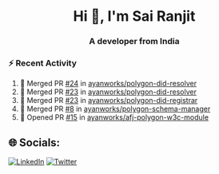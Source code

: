 <h1 align="center">Hi 👋, I'm Sai Ranjit</h1>
<h3 align="center">A developer from India</h3>

### :zap: Recent Activity

<!--START_SECTION:activity-->
1. 🎉 Merged PR [#24](https://github.com/ayanworks/polygon-did-resolver/pull/24) in [ayanworks/polygon-did-resolver](https://github.com/ayanworks/polygon-did-resolver)
2. 🎉 Merged PR [#23](https://github.com/ayanworks/polygon-did-resolver/pull/23) in [ayanworks/polygon-did-resolver](https://github.com/ayanworks/polygon-did-resolver)
3. 🎉 Merged PR [#23](https://github.com/ayanworks/polygon-did-registrar/pull/23) in [ayanworks/polygon-did-registrar](https://github.com/ayanworks/polygon-did-registrar)
4. 🎉 Merged PR [#8](https://github.com/ayanworks/polygon-schema-manager/pull/8) in [ayanworks/polygon-schema-manager](https://github.com/ayanworks/polygon-schema-manager)
5. 💪 Opened PR [#15](https://github.com/ayanworks/afj-polygon-w3c-module/pull/15) in [ayanworks/afj-polygon-w3c-module](https://github.com/ayanworks/afj-polygon-w3c-module)
<!--END_SECTION:activity-->

## 🌐 Socials:
[![LinkedIn](https://img.shields.io/badge/LinkedIn-%230077B5.svg?logo=linkedin&logoColor=white)](https://linkedin.com/in/sairanjit) [![Twitter](https://img.shields.io/badge/Twitter-%231DA1F2.svg?logo=Twitter&logoColor=white)](https://twitter.com/sairanjit_) 

